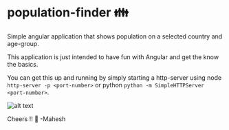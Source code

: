 # population-finder :family:

Simple angular application that shows population on a selected country and age-group.

This application is just intended to have fun with Angular and get the know the basics.

You can get this up and running by simply starting a http-server using node ```http-server -p <port-number>``` or python ```python -m SimpleHTTPServer <port-number>```.

![alt text](https://github.com/mahesht10/population-finder/blob/master/assets/images/sample-screen-min.gif)

Cheers !! :beer:
-Mahesh 
